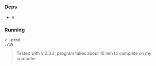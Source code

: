 ### Deps

- v

### Running

```
v -prod .
./19
```

> Tested with v 0.3.2, program takes about 10 min to complete on my computer
